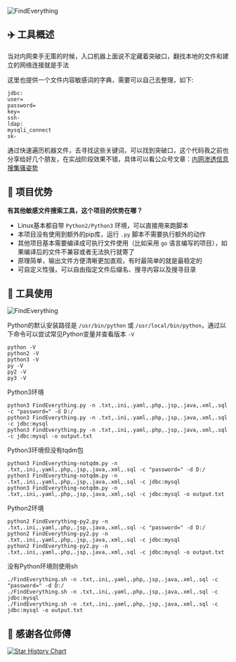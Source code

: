 ![FindEverything](https://socialify.git.ci/AabyssZG/FindEverything/image?description=1&descriptionEditable=%E5%86%85%E7%BD%91%E6%B8%97%E9%80%8F%E8%BF%87%E7%A8%8B%E4%B8%AD%E6%90%9C%E5%AF%BB%E6%8C%87%E5%AE%9A%E6%96%87%E4%BB%B6%E5%86%85%E5%AE%B9%EF%BC%8C%E4%BB%8E%E8%80%8C%E6%89%BE%E5%88%B0%E7%AA%81%E7%A0%B4%E5%8F%A3%E7%9A%84%E4%B8%80%E6%AC%BE%E5%B0%8F%E5%B7%A5%E5%85%B7&font=Rokkitt&forks=1&issues=1&language=1&logo=https%3A%2F%2Favatars.githubusercontent.com%2Fu%2F54609266%3Fv%3D4&name=1&owner=1&pattern=Charlie%20Brown&stargazers=1&theme=Dark)

## ✈️ 工具概述

当对内网束手无策的时候，入口机器上面说不定藏着突破口，翻找本地的文件和建立的网络连接就是手法

这里也提供一个文件内容敏感词的字典，需要可以自己去整理，如下:

```
jdbc:
user=
password=
key=
ssh-
ldap:
mysqli_connect
sk-
```

通过快速遍历机器文件，去寻找这些关键词，可以找到突破口，这个代码我之前也分享给好几个朋友，在实战阶段效果不错，具体可以看公众号文章：[内网渗透信息搜集骚姿势](https://mp.weixin.qq.com/s/GkK4AgXsqng6OLAGs45MUg)

## 🚨 项目优势

**有其他敏感文件搜索工具，这个项目的优势在哪？**

- Linux基本都自带 `Python2/Python3` 环境，可以直接用来跑脚本
- 本项目没有使用到额外的pip库，运行 `.py` 脚本不需要执行额外的动作
- 其他项目基本需要编译成可执行文件使用（比如采用 `go` 语言编写的项目），如果编译后的文件不兼容或者无法执行就寄了
- 原理简单，输出文件方便清晰更加直观，有时最简单的就是最稳定的
- 可自定义性强，可以自由指定文件后缀名、搜寻内容以及搜寻目录

## 🐉 工具使用

![FindEverything](./pic/FindEverything.png)

Python的默认安装路径是 `/usr/bin/python` 或 `/usr/local/bin/python`，通过以下命令可以尝试常见Python变量并查看版本 `-V`

```
python -V
python2 -V
python3 -V
py -V
py2 -V
py3 -V
```

Python3环境

```
python3 FindEverything.py -n .txt,.ini,.yaml,.php,.jsp,.java,.xml,.sql -c "password=" -d D:/
python3 FindEverything.py -n .txt,.ini,.yaml,.php,.jsp,.java,.xml,.sql -c jdbc:mysql
python3 FindEverything.py -n .txt,.ini,.yaml,.php,.jsp,.java,.xml,.sql -c jdbc:mysql -o output.txt
```

Python3环境但没有tqdm包

```
python3 FindEverything-notqdm.py -n .txt,.ini,.yaml,.php,.jsp,.java,.xml,.sql -c "password=" -d D:/
python3 FindEverything-notqdm.py -n .txt,.ini,.yaml,.php,.jsp,.java,.xml,.sql -c jdbc:mysql
python3 FindEverything-notqdm.py -n .txt,.ini,.yaml,.php,.jsp,.java,.xml,.sql -c jdbc:mysql -o output.txt
```

Python2环境

```
python2 FindEverything-py2.py -n .txt,.ini,.yaml,.php,.jsp,.java,.xml,.sql -c "password=" -d D:/
python2 FindEverything-py2.py -n .txt,.ini,.yaml,.php,.jsp,.java,.xml,.sql -c jdbc:mysql
python2 FindEverything-py2.py -n .txt,.ini,.yaml,.php,.jsp,.java,.xml,.sql -c jdbc:mysql -o output.txt
```

没有Python环境则使用sh

```
./FindEverything.sh -n .txt,.ini,.yaml,.php,.jsp,.java,.xml,.sql -c "password=" -d D:/
./FindEverything.sh -n .txt,.ini,.yaml,.php,.jsp,.java,.xml,.sql -c jdbc:mysql
./FindEverything.sh -n .txt,.ini,.yaml,.php,.jsp,.java,.xml,.sql -c jdbc:mysql -o output.txt
```

## 🙏 感谢各位师傅

[![Star History Chart](https://api.star-history.com/svg?repos=AabyssZG/FindEverything&type=Date)](https://star-history.com/#AabyssZG/FindEverything&Date)
